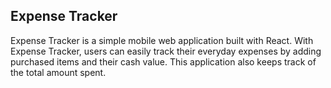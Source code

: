 ## Expense Tracker

Expense Tracker is a simple mobile web application built with React. With Expense Tracker, users can easily track their everyday expenses by adding purchased items and their cash value. This application also keeps track of the total amount spent.
